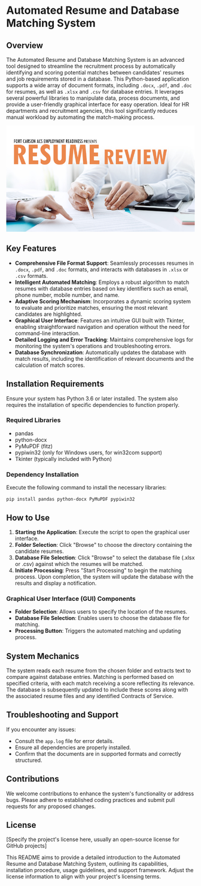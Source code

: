 # Automated Resume and Database Matching System

## Overview

The Automated Resume and Database Matching System is an advanced tool designed to streamline the recruitment process by automatically identifying and scoring potential matches between candidates' resumes and job requirements stored in a database. This Python-based application supports a wide array of document formats, including `.docx`, `.pdf`, and `.doc` for resumes, as well as `.xlsx` and `.csv` for database entries. It leverages several powerful libraries to manipulate data, process documents, and provide a user-friendly graphical interface for easy operation. Ideal for HR departments and recruitment agencies, this tool significantly reduces manual workload by automating the match-making process.

![Project Image Overview](https://github.com/DevRex-0201/Project-Images/blob/main/Py-Automated-Resume-Checker.png)

## Key Features

- **Comprehensive File Format Support**: Seamlessly processes resumes in `.docx`, `.pdf`, and `.doc` formats, and interacts with databases in `.xlsx` or `.csv` formats.
- **Intelligent Automated Matching**: Employs a robust algorithm to match resumes with database entries based on key identifiers such as email, phone number, mobile number, and name.
- **Adaptive Scoring Mechanism**: Incorporates a dynamic scoring system to evaluate and prioritize matches, ensuring the most relevant candidates are highlighted.
- **Graphical User Interface**: Features an intuitive GUI built with Tkinter, enabling straightforward navigation and operation without the need for command-line interaction.
- **Detailed Logging and Error Tracking**: Maintains comprehensive logs for monitoring the system's operations and troubleshooting errors.
- **Database Synchronization**: Automatically updates the database with match results, including the identification of relevant documents and the calculation of match scores.

## Installation Requirements

Ensure your system has Python 3.6 or later installed. The system also requires the installation of specific dependencies to function properly.

### Required Libraries

- pandas
- python-docx
- PyMuPDF (fitz)
- pypiwin32 (only for Windows users, for win32com support)
- Tkinter (typically included with Python)

### Dependency Installation

Execute the following command to install the necessary libraries:

```shell
pip install pandas python-docx PyMuPDF pypiwin32
```

## How to Use

1. **Starting the Application**: Execute the script to open the graphical user interface.
2. **Folder Selection**: Click "Browse" to choose the directory containing the candidate resumes.
3. **Database File Selection**: Click "Browse" to select the database file (.xlsx or .csv) against which the resumes will be matched.
4. **Initiate Processing**: Press "Start Processing" to begin the matching process. Upon completion, the system will update the database with the results and display a notification.

### Graphical User Interface (GUI) Components

- **Folder Selection**: Allows users to specify the location of the resumes.
- **Database File Selection**: Enables users to choose the database file for matching.
- **Processing Button**: Triggers the automated matching and updating process.

## System Mechanics

The system reads each resume from the chosen folder and extracts text to compare against database entries. Matching is performed based on specified criteria, with each match receiving a score reflecting its relevance. The database is subsequently updated to include these scores along with the associated resume files and any identified Contracts of Service.

## Troubleshooting and Support

If you encounter any issues:

- Consult the `app.log` file for error details.
- Ensure all dependencies are properly installed.
- Confirm that the documents are in supported formats and correctly structured.

## Contributions

We welcome contributions to enhance the system's functionality or address bugs. Please adhere to established coding practices and submit pull requests for any proposed changes.

## License

[Specify the project's license here, usually an open-source license for GitHub projects]

This README aims to provide a detailed introduction to the Automated Resume and Database Matching System, outlining its capabilities, installation procedure, usage guidelines, and support framework. Adjust the license information to align with your project's licensing terms.

